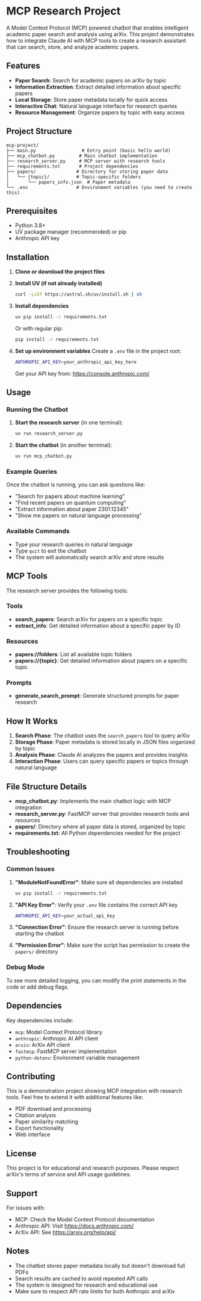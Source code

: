# MCP Research Project

A Model Context Protocol (MCP) powered chatbot that enables intelligent academic paper search and analysis using arXiv. This project demonstrates how to integrate Claude AI with MCP tools to create a research assistant that can search, store, and analyze academic papers.

## Features

- **Paper Search**: Search for academic papers on arXiv by topic
- **Information Extraction**: Extract detailed information about specific papers
- **Local Storage**: Store paper metadata locally for quick access
- **Interactive Chat**: Natural language interface for research queries
- **Resource Management**: Organize papers by topic with easy access

## Project Structure

```
mcp-project/
├── main.py                 # Entry point (basic hello world)
├── mcp_chatbot.py         # Main chatbot implementation
├── research_server.py     # MCP server with research tools
├── requirements.txt       # Project dependencies
├── papers/               # Directory for storing paper data
│   └── {topic}/          # Topic-specific folders
│       └── papers_info.json  # Paper metadata
└── .env                  # Environment variables (you need to create this)
```

## Prerequisites

- Python 3.8+
- UV package manager (recommended) or pip
- Anthropic API key

## Installation

1. **Clone or download the project files**

2. **Install UV (if not already installed)**
   ```bash
   curl -LsSf https://astral.sh/uv/install.sh | sh
   ```

3. **Install dependencies**
   ```bash
   uv pip install -r requirements.txt
   ```
   
   Or with regular pip:
   ```bash
   pip install -r requirements.txt
   ```

4. **Set up environment variables**
   Create a `.env` file in the project root:
   ```bash
   ANTHROPIC_API_KEY=your_anthropic_api_key_here
   ```
   
   Get your API key from: https://console.anthropic.com/

## Usage

### Running the Chatbot

1. **Start the research server** (in one terminal):
   ```bash
   uv run research_server.py
   ```

2. **Start the chatbot** (in another terminal):
   ```bash
   uv run mcp_chatbot.py
   ```

### Example Queries

Once the chatbot is running, you can ask questions like:

- "Search for papers about machine learning"
- "Find recent papers on quantum computing"
- "Extract information about paper 2301.12345"
- "Show me papers on natural language processing"

### Available Commands

- Type your research queries in natural language
- Type `quit` to exit the chatbot
- The system will automatically search arXiv and store results

## MCP Tools

The research server provides the following tools:

### Tools
- **search_papers**: Search arXiv for papers on a specific topic
- **extract_info**: Get detailed information about a specific paper by ID

### Resources
- **papers://folders**: List all available topic folders
- **papers://{topic}**: Get detailed information about papers on a specific topic

### Prompts
- **generate_search_prompt**: Generate structured prompts for paper research

## How It Works

1. **Search Phase**: The chatbot uses the `search_papers` tool to query arXiv
2. **Storage Phase**: Paper metadata is stored locally in JSON files organized by topic
3. **Analysis Phase**: Claude AI analyzes the papers and provides insights
4. **Interaction Phase**: Users can query specific papers or topics through natural language

## File Structure Details

- **mcp_chatbot.py**: Implements the main chatbot logic with MCP integration
- **research_server.py**: FastMCP server that provides research tools and resources
- **papers/**: Directory where all paper data is stored, organized by topic
- **requirements.txt**: All Python dependencies needed for the project

## Troubleshooting

### Common Issues

1. **"ModuleNotFoundError"**: Make sure all dependencies are installed
   ```bash
   uv pip install -r requirements.txt
   ```

2. **"API Key Error"**: Verify your `.env` file contains the correct API key
   ```bash
   ANTHROPIC_API_KEY=your_actual_api_key
   ```

3. **"Connection Error"**: Ensure the research server is running before starting the chatbot

4. **"Permission Error"**: Make sure the script has permission to create the `papers/` directory

### Debug Mode

To see more detailed logging, you can modify the print statements in the code or add debug flags.

## Dependencies

Key dependencies include:
- `mcp`: Model Context Protocol library
- `anthropic`: Anthropic AI API client
- `arxiv`: ArXiv API client
- `fastmcp`: FastMCP server implementation
- `python-dotenv`: Environment variable management

## Contributing

This is a demonstration project showing MCP integration with research tools. Feel free to extend it with additional features like:

- PDF download and processing
- Citation analysis
- Paper similarity matching
- Export functionality
- Web interface

## License

This project is for educational and research purposes. Please respect arXiv's terms of service and API usage guidelines.

## Support

For issues with:
- MCP: Check the Model Context Protocol documentation
- Anthropic API: Visit https://docs.anthropic.com/
- ArXiv API: See https://arxiv.org/help/api/

## Notes

- The chatbot stores paper metadata locally but doesn't download full PDFs
- Search results are cached to avoid repeated API calls
- The system is designed for research and educational use
- Make sure to respect API rate limits for both Anthropic and arXiv
